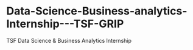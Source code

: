 # Data-Science-Business-analytics-Internship---TSF-GRIP
TSF Data Science &amp; Business Analytics Internship 
